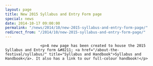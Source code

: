 ```yaml
---
layout: page
title: New 2015 Syllabus and Entry Form page
special: news
date: 2014-10-17 09:00:00
permalink: "/news/2014/10/new-2015-syllabus-and-entry-form-page/"
redirect_from: "/2014/10/new-2015-syllabus-and-entry-form-page/"
---
```



                    
                    <p>A new page has been created to house the 2015 Syllabus and Entry form &#8211; <a href="/about-the-festival/syllabus/" title="Syllabus and Handbook">Syllabus and Handbook</a>. It also has a link to our full-colour handbook!</p>

                
